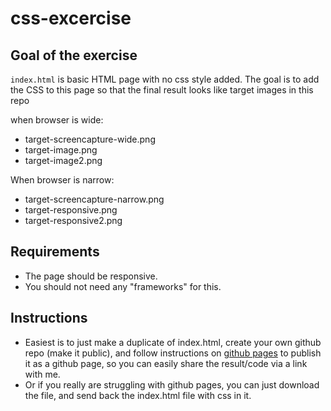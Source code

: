 # css-excercise

## Goal of the exercise

`index.html` is basic HTML page with no css style added. 
The goal is to add the CSS to this page so that the final result looks like target images in this repo

when browser is wide: 
- target-screencapture-wide.png
- target-image.png
- target-image2.png 

When browser is narrow:
- target-screencapture-narrow.png
- target-responsive.png
- target-responsive2.png

## Requirements

- The page should be responsive.
- You should not need any "frameworks" for this. 


## Instructions

- Easiest is to just make a duplicate of index.html, create your own github repo (make it public), and follow instructions on [github pages](https://pages.github.com/) to publish it as a github page, so you can easily share the result/code via a link with me. 
- Or if you really are struggling with github pages, you can just download the file, and send back the index.html file with css in it. 

